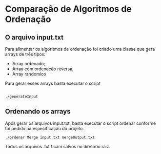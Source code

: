 # Comparação de Algoritmos de Ordenação 


## O arquivo input.txt

Para alimentar os algoritmos de ordenação foi criado uma classe que gera arrays de três tipos:

* Array ordenado;
* Array com ordenação reversa; 
* Array randomico 

Para gerar esses arrays basta executar o script 

```{bash} 

./generateInput

```

## Ordenando os arrays

Após gerar os arquivos input.txt, basta executar o script ordenar conforme foi pedido na especificação do projeto. 

```
./ordenar Merge input.txt mergeOutput.txt

```


Todos os arquivos .txt ficam salvos no diretório raiz. 
